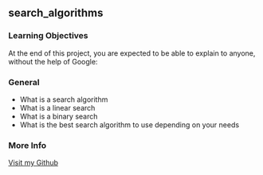 ## search_algorithms


### Learning Objectives

At the end of this project, you are expected to be able to explain to anyone, without the help of Google:

### General

- What is a search algorithm
- What is a linear search
- What is a binary search
- What is the best search algorithm to use depending on your needs

### More Info

[Visit my Github](https://github.com/fatimazaarate)
